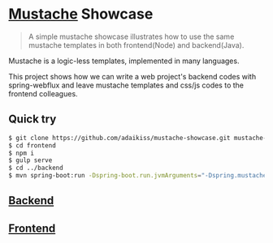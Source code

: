 # [Mustache](https://mustache.github.io/) Showcase

> A simple mustache showcase illustrates how to use the same mustache templates in both frontend(Node) and backend(Java).

Mustache is a logic-less templates, implemented in many languages. 

This project shows how we can write a web project's backend codes with spring-webflux and leave mustache templates and css/js codes to the frontend colleagues.

## Quick try
```bash
$ git clone https://github.com/adaikiss/mustache-showcase.git mustache-showcase mustache-showcase
$ cd frontend
$ npm i
$ gulp serve
$ cd ../backend
$ mvn spring-boot:run -Dspring-boot.run.jvmArguments="-Dspring.mustache.prefix=file:..\\frontend\\template\\ -Dspring.profiles.active=dev" 
```

## [Backend](backend/README.md)


## [Frontend](frontend/README.md)